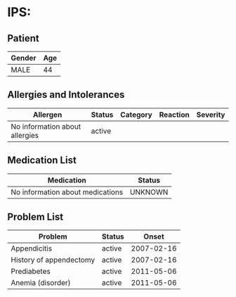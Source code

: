 # IPS:

## Patient

|Gender|Age|
|---|---|
|MALE|44|

## Allergies and Intolerances

|Allergen|Status|Category|Reaction|Severity|
|---|---|---|---|---|
|No information about allergies|active||||

## Medication List

|Medication|Status|
|---|---|
|No information about medications|UNKNOWN|

## Problem List

|Problem|Status|Onset|
|---|---|---|
|Appendicitis|active|2007-02-16|
|History of appendectomy|active|2007-02-16|
|Prediabetes|active|2011-05-06|
|Anemia (disorder)|active|2011-05-06|
